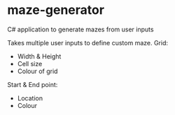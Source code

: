 # maze-generator
C# application to generate mazes from user inputs

Takes multiple user inputs to define custom maze.
Grid:
- Width & Height
- Cell size
- Colour of grid

Start & End point:
- Location
- Colour
